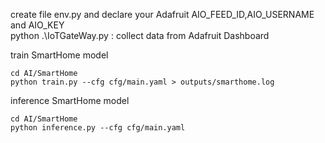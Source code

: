 create file env.py and declare your Adafruit AIO_FEED_ID,AIO_USERNAME and AIO_KEY  
python .\IoTGateWay.py : collect data from Adafruit Dashboard


train SmartHome model
```
cd AI/SmartHome
python train.py --cfg cfg/main.yaml > outputs/smarthome.log
```
inference SmartHome model
```
cd AI/SmartHome
python inference.py --cfg cfg/main.yaml
```